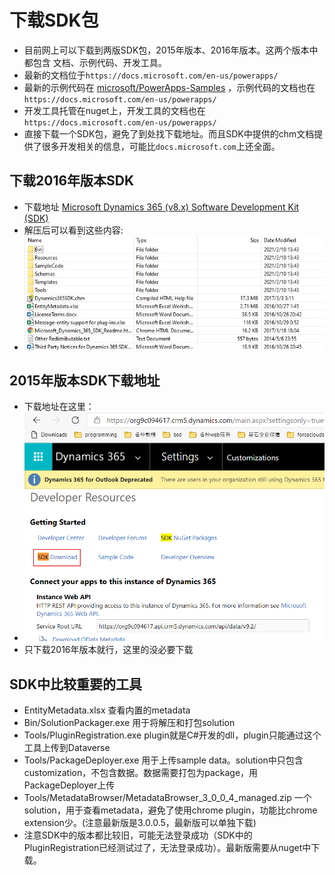 # 下载SDK包
+ 目前网上可以下载到两版SDK包，2015年版本、2016年版本。这两个版本中都包含 文档、示例代码、开发工具。
+ 最新的文档位于`https://docs.microsoft.com/en-us/powerapps/`
+ 最新的示例代码在 [microsoft/PowerApps-Samples](https://github.com/microsoft/PowerApps-Samples) ，示例代码的文档也在`https://docs.microsoft.com/en-us/powerapps/`
+ 开发工具托管在nuget上，开发工具的文档也在`https://docs.microsoft.com/en-us/powerapps/`
+ 直接下载一个SDK包，避免了到处找下载地址。而且SDK中提供的chm文档提供了很多开发相关的信息，可能比`docs.microsoft.com`上还全面。

## 下载2016年版本SDK
+ 下载地址 [Microsoft Dynamics 365 (v8.x) Software Development Kit (SDK)](https://www.microsoft.com/en-us/download/details.aspx?id=50032)
+ 解压后可以看到这些内容:
+ ![](imgs/02-unzipped-SDK.jpg)

## 2015年版本SDK下载地址
+ 下载地址在这里：
+ ![](imgs/40-2015-sdk.png)
+ 只下载2016年版本就行，这里的没必要下载

## SDK中比较重要的工具
+ EntityMetadata.xlsx 查看内置的metadata
+ Bin/SolutionPackager.exe 用于将解压和打包solution
+ Tools/PluginRegistration.exe plugin就是C#开发的dll，plugin只能通过这个工具上传到Dataverse
+ Tools/PackageDeployer.exe 用于上传sample data。solution中只包含customization，不包含数据。数据需要打包为package，用PackageDeployer上传
+ Tools/MetadataBrowser/MetadataBrowser_3_0_0_4_managed.zip 一个solution，用于查看metadata，避免了使用chrome plugin，功能比chrome extension少。(注意最新版是3.0.0.5，最新版可以单独下载)
+ 注意SDK中的版本都比较旧，可能无法登录成功（SDK中的PluginRegistration已经测试过了，无法登录成功）。最新版需要从nuget中下载。



